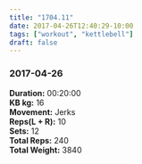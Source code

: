 ```yaml
---
title: "1704.11"
date: 2017-04-26T12:40:29-10:00
tags: ["workout", "kettlebell"]
draft: false
---
```


### 2017-04-26

**Duration:** 00:20:00  
**KB kg:** 16  
**Movement:** Jerks  
**Reps(L + R):** 10  
**Sets:** 12  
**Total Reps:** 240  
**Total Weight:** 3840